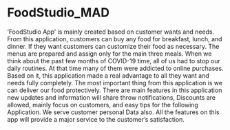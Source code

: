 # FoodStudio_MAD
 ‘FoodStudio App’ is mainly created based on customer wants and needs. From this application, customers can buy any food for breakfast, lunch, and dinner. If they want customers can customize their food as necessary. The menus are prepared and assign only for the main three meals.   When we think about the past few months of COVID-19 time, all of us had to stop our daily routines. At that time many of them were addicted to online purchases. Based on it, this application made a real advantage to all they want and needs fully completely. The most important thing from this application is we can deliver our food protectively. There are main features in this application new updates and information will share throw notifications, Discounts are allowed, mainly focus on customers, and easy tips for the following Application. We serve customer personal Data also.   All the features on this app will provide a major service to the customer’s satisfaction.
